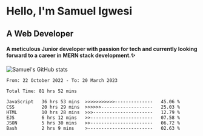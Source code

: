 # Hello, I'm Samuel Igwesi
## A Web Developer

#### A meticulous Junior developer with passion for tech and currently looking forward to a career in MERN stack development.:sparkles:


![Samuel's GitHub stats](https://github-readme-stats.vercel.app/api?username=SamuelIgwesi&show_icons=true&theme=radical)

<!--START_SECTION:waka-->

```text
From: 22 October 2022 - To: 20 March 2023

Total Time: 81 hrs 52 mins

JavaScript   36 hrs 53 mins  >>>>>>>>>>>--------------   45.06 %
CSS          20 hrs 29 mins  >>>>>>-------------------   25.03 %
HTML         10 hrs 28 mins  >>>----------------------   12.79 %
EJS          6 hrs 12 mins   >>-----------------------   07.58 %
JSON         5 hrs 30 mins   >>-----------------------   06.72 %
Bash         2 hrs 9 mins    >------------------------   02.63 %
```

<!--END_SECTION:waka-->
